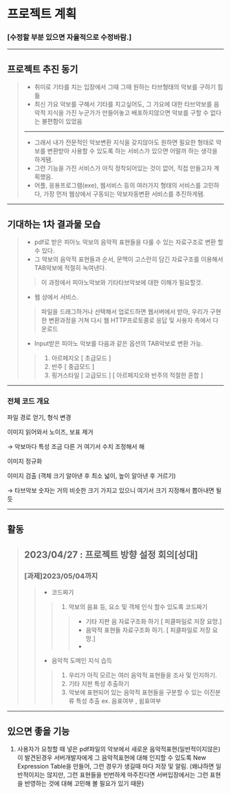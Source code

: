 # 프로젝트 계획 
### [수정할 부분 있으면 자율적으로 수정바람.]
-----
## 프로젝트 추진 동기
> * 취미로 기타를 치는 입장에서 그때 그때 원하는 타브형태의 악보를 구하기 힘듦
> * 최신 가요 악보를 구해서 기타를 치고싶어도, 그 가요에 대한 타브악보를 음악적 지식을 가진 누군가가 만들어놓고 배포하지않으면 악보를 구할 수 없다는 불편함이 있었음
> --------------------
> * 그래서 내가 전문적인 악보변환 지식을 갖지않아도 원하면 필요한 형태로 악보를 변환받아 사용할 수 있도록 하는 서비스가 있으면 어떨까 하는 생각을 하게됌.
> * 그런 기능을 가진 서비스가 아직 정착되어있는 것이 없어, 직접 만들고자 계획했음.
> * 어플, 응용프로그램(exe), 웹서비스 등의 여러가지 형태의 서비스를 고민하다, 가장 먼저 웹상에서 구동되는 악보자동변환 서비스를 추진하게됌.

-------
## 기대하는 1차 결과물 모습
> * pdf로 받은 피아노 악보의 음악적 표현들을 다룰 수 있는 자료구조로 변환 할 수 있다.
> * 그 악보의 음악적 표현들과 순서, 문맥이 고스란히 담긴 자료구조를 이용해서 TAB악보에 적절히 녹여낸다.
>> 이 과정에서 피아노악보와 기타타브악보에 대한 이해가 필요할것.
> * 웹 상에서 서비스. 
>> 파일을 드래그하거나 선택해서 업로드하면 웹서버에서 받아, 우리가 구현한 변환과정을 거쳐 다시 웹 HTTP프로토콜로 응답 및 사용자 측에서 다운로드
> * Input받은 피아노 악보를 다음과 같은 옵션의 TAB악보로 변환 가능.
>> 1. 아르페지오 [ 초급모드 ]
>> 2. 반주 [ 중급모드 ]
>> 3. 핑거스타일 [ 고급모드 ] [ 아르페지오와 반주의 적절한 혼합 ]
-------
### 전체 코드 개요

파일 경로 얻기, 형식 변경

이미지 읽어와서 노이즈, 보표 제거

→ 악보마다 특성 조금 다른 거 여기서 수치 조정해서 해

이미지 정규화

이미지 검출 (객체 크기 알아낸 후 최소 넓이, 높이 알아낸 후 거르기)

→ 타브악보 숫자는 거의 비슷한 크기 가지고 있으니 여기서 크기 지정해서 뽑아내면 될듯

-------
## 활동
> ## 2023/04/27 : 프로젝트 방향 설정 회의[성대]
> ### [과제]2023/05/04까지
>> * 코드짜기
>>> 1. 악보의 음표 등, 요소 및 객체 인식 할수 있도록 코드짜기
>>>> * 기타 지판 음 자료구조화 하기 [ 피클파일로 저장 요망.] 
>>>> * 음악적 표현들 자료구조화 하기. [ 피클파일로 저장 요망.]
>>>> * 
>> * 음악적 도메인 지식 습득
>>> 1. 우리가 아직 모르는 여러 음악적 표현들을 조사 및 인지하기.
>>> 2. 기타 지판 특성 추출하기
>>> 3. 악보에 표현되어 있는 음악적 표현들을 구분할 수 있는 이진분류 특성 추출 ex. 음표여부 , 쉼표여부

----
## 있으면 좋을 기능
1. 사용자가 요청할 때 넣은 pdf파일의 악보에서 새로운 음악적표현(일반적이지않은)이 발견된경우
서버개발자에게 그 음악적표현에 대해 인지할 수 있도록 New Expression Table을 만들어, 그런 경우가 생길때 마다 저장 및 알림.
(왜냐하면 일반적이지는 않지만, 그런 표현들을 빈번하게 마주친다면 서버입장에서는 그런 표현을 반영하는 것에 대해 고민해 볼 필요가 있기 때문)
